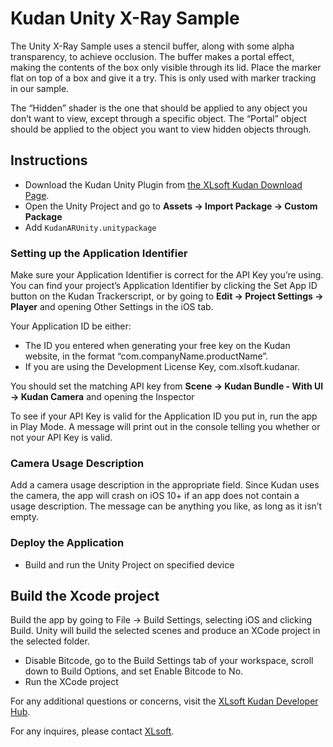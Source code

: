 # Kudan Unity X-Ray Sample

The Unity X-Ray Sample uses a stencil buffer, along with some alpha transparency, to achieve occlusion. The buffer makes a portal effect, making the contents of the box only visible through its lid. Place the marker flat on top of a box and give it a try. This is only used with marker tracking in our sample.

The “Hidden” shader is the one that should be applied to any object you don’t want to view, except through a specific object. The “Portal” object should be applied to the object you want to view hidden objects through.

## Instructions

- Download the Kudan Unity Plugin from [the XLsoft Kudan Download Page](https://www.xlsoft.com/en/products/kudan/download.html?utm_source=external&utm_medium=github&utm_campaign=xlsoft_Public-Samples-iOS).
- Open the Unity Project and go to **Assets -> Import Package -> Custom Package**
- Add `KudanARUnity.unitypackage`

### Setting up the Application Identifier

Make sure your Application Identifier is correct for the API Key you’re using. You can find your project’s Application Identifier by clicking the Set App ID button on the Kudan Trackerscript, or by going to **Edit -> Project Settings -> Player** and opening Other Settings in the iOS tab.

Your Application ID be either:

- The ID you entered when generating your free key on the Kudan website, in the format “com.companyName.productName”.
- If you are using the Development License Key, com.xlsoft.kudanar.

You should set the matching API key from **Scene -> Kudan Bundle - With UI -> Kudan Camera** and opening the Inspector

To see if your API Key is valid for the Application ID you put in, run the app in Play Mode. A message will print out in the console telling you whether or not your API Key is valid.

### Camera Usage Description

Add a camera usage description in the appropriate field. Since Kudan uses the camera, the app will crash on iOS 10+ if an app does not contain a usage description. The message can be anything you like, as long as it isn’t empty.

### Deploy the Application

- Build and run the Unity Project on specified device

## Build the Xcode project

Build the app by going to File -> Build Settings, selecting iOS and clicking Build. Unity will build the selected scenes and produce an XCode project in the selected folder.

- Disable Bitcode, go to the Build Settings tab of your workspace, scroll down to Build Options, and set Enable Bitcode to No.
- Run the XCode project

For any additional questions or concerns, visit the [XLsoft Kudan Developer Hub](https://www.xlsoft.com/doc/kudan/?utm_source=external&utm_medium=github&utm_campaign=xlsoft_Unity-XRay-Sample).

For any inquires, please contact [XLsoft](https://www.xlsoft.com/en/services/xl_form.html?option2=Kudan&utm_source=external&utm_medium=github&utm_campaign=xlsoft_Unity-XRay-Sample).
